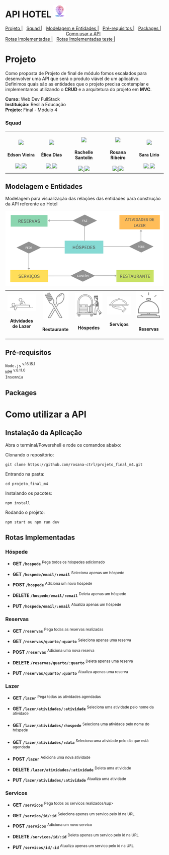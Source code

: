 # API HOTEL <img src="./src/assets/img/local_hotel-removebg-preview.png"  width="40px;">

<div id="inicio" align="center">
  <a href="#Projeto">Projeto  |</a>&nbsp;&nbsp;
  <a href="#Squad"> Squad  |</a>&nbsp;&nbsp;
  <a href="#Modelagem e Entidades"> Modelagem e Entidades |</a>&nbsp;&nbsp;
  <a href="#Pré-requisitos"> Pré-requisitos  |</a>&nbsp;&nbsp;
  <a href="#Packages"> Packages  |</a>&nbsp;&nbsp;
  <a href="#Como usar a API">Como usar a API</a>&nbsp;&nbsp;
</div>

<div>
  <a href="#Rotas Implementadas">Rotas Implementadas  |</a>&nbsp;&nbsp;
  <a href="#rotas-implementadas"> Rotas Implementadas teste  |</a>&nbsp;&nbsp;
</div>





# Projeto


Como proposta de Projeto de final de módulo fomos escalados para desenvolver uma API que será o produto viável de um aplicativo.<br>
Definimos quais são as entidades que o projeto precisa contemplar e implementamos utilizando o **CRUD** e a arquitetura do projeto em **MVC**. 

**Curso:** Web Dev FullStack <br> 
**Instituição:** Resilia Educação <br>
**Projeto:** Final - Módulo 4 <br>



### Squad 

<table>
  <tr>
    <td align="center"  width="180px;"> <br>
      <img src="https://avatars.githubusercontent.com/u/93957967?v=4" width="80px;">
       <h4>Edson Vieira</h4> 
       <a href="https://github.com/Edson-7728">
          <img src="https://cdn0.iconfinder.com/data/icons/shift-logotypes/32/Github-512.png" width="30px;">
       </a>
       <a href="https://www.linkedin.com/in/edson-vieira7728/">
          <img src="https://cdn-icons-png.flaticon.com/512/174/174857.png" width="28px;">
       </a>
    </td>   
    <td align="center" width="180px;"> <br>
    <img src="https://avatars.githubusercontent.com/u/102865744?v=4" width="80px;">
      <h4>Élica Dias</h4>
       <a href="https://github.com/elicadv">
          <img src="https://cdn0.iconfinder.com/data/icons/shift-logotypes/32/Github-512.png" width="30px;">
       </a>
       <a href="https://www.linkedin.com/in/%C3%A9lica-dias-a4989116b/">
               <img src="https://cdn-icons-png.flaticon.com/512/174/174857.png" width="28px;">
       </a>
    </td>   
    <td align="center" width="180px;">  <br>
      <img src="https://avatars.githubusercontent.com/u/102765815?v=4" width="80px;">
      <h4>Rachelle Santolin</h4>
      <a href="https://github.com/rachellesdev">
         <img src="https://cdn0.iconfinder.com/data/icons/shift-logotypes/32/Github-512.png" width="30px;">
      </a>
      <a href="https://www.linkedin.com/in/rachelle-santolin/">
                <img src="https://cdn-icons-png.flaticon.com/512/174/174857.png" width="28px;">
      </a>
    </td>   
    <td align="center" width="180px;"> <br>
    <img src="https://avatars.githubusercontent.com/u/83434769?v=4" width="80px;">
        <h4>Rosana Ribeiro</h4>
          <a href="https://github.com/rosana-ctrl">
      <img src="https://cdn0.iconfinder.com/data/icons/shift-logotypes/32/Github-512.png" width="30px;">
      </a>
      <a href="https://www.linkedin.com/in/rosana-ribeiro-39364a35/">
               <img src="https://cdn-icons-png.flaticon.com/512/174/174857.png" width="28px;">
      </a>
    </td>
    <td align="center" width="180px;"> <br>
    <img src="https://avatars.githubusercontent.com/u/98292860?v=4" width="80px;">
    <h4>Sara Lirio</h4>
      <a href="https://github.com/Sara-Lirio">
   <img src="https://cdn0.iconfinder.com/data/icons/shift-logotypes/32/Github-512.png" width="30px;">
      </a>
      <a href="https://www.linkedin.com/in/saralirio/">
               <img src="https://cdn-icons-png.flaticon.com/512/174/174857.png" width="28px;">
      </a>
    </td>
    </tr>
    </table>

## Modelagem e Entidades


Modelagem para visualização das relações das entidades para construção da API referente ao Hotel

 <img src="./src/assets/img/modelagem.png" align="center">
<table>
  <tr>
    <td align="center"  width="180px;"> 
    <img src="./src/assets/img/1.png">
       <h4>Atividades de Lazer</h4> 
    </td>   
    <td align="center" width="180px;"> 
       <img src="./src/assets/img/5.png" width="82px;">
      <h4>Restaurante</h4>
    </td>   
    <td align="center" width="180px;">  
      <img src="./src/assets/img/3.png"  width="100px;">
      <h4>Hóspedes</h4>
    </td>   
    <td align="center" width="180px;"> 
    <img src="./src/assets/img/4.png"  width="122px;">
        <h4>Serviços</h4>
    </td>
    <td align="center" width="180px;"> 
    <img src="./src/assets/img/2.png"  width="90px;">
    <h4>Reservas</h4>
    </td>
    </tr>
    </table>

## Pré-requisitos
`Node.js` <sup> v.16.15.1 </sup><br>
`NPM` <sup>v.8.11.0 </sup><br>
`Insomnia`

## Packages


# Como utilizar a API
## Instalação da Aplicação

Abra o terminal/Powershell e rode os comandos abaixo:

Clonando o repositório:
```
git clone https://github.com/rosana-ctrl/projeto_final_m4.git
```

Entrando na pasta:
```
cd projeto_final_m4
```

Instalando os pacotes:
```
npm install
```

Rodando o projeto:
```
npm start ou npm run dev 
```

## Rotas Implementadas

### Hóspede
* __GET `/hospede`__ <sup>Pega todos os hóspedes adicionado</sup>

* __GET `/hospede/email/:email`__ <sup>Seleciona apenas um hóspede</sup>

* __POST `/hospede`__ <sup>Adiciona um novo hóspede</sup>

* __DELETE `/hospede/email/:email`__ <sup>Deleta apenas um hóspede</sup>

* __PUT `/hospede/email/:email`__ <sup>Atualiza apenas um hóspede</sup>

### Reservas
* __GET `/reservas`__ <sup>Pega todas as reservas realizadas</sup>

* __GET `/reservas/quarto/:quarto`__ <sup>Seleciona apenas uma reserva</sup>

* __POST `/reservas`__ <sup>Adiciona uma nova reserva</sup>

* __DELETE `/reservas/quarto/:quarto`__ <sup>Deleta apenas uma reserva</sup>

* __PUT `/reservas/quarto/:quarto`__ <sup>Atualiza apenas uma reserva</sup>


### Lazer
* __GET `/lazer`__ <sup>Pega todas as atividades agendadas</sup>

* __GET `/lazer/atividades/:atividade`__ <sup>Seleciona uma atividade pelo nome da atividade</sup>

* __GET `/lazer/atividades/:hospede`__ <sup>Seleciona uma atividade pelo nome do hóspede</sup>

* __GET `/lazer/atividades/:data`__ <sup>Seleciona uma atividade pelo dia que está agendada</sup>

* __POST `/lazer`__ <sup>Adiciona uma nova atividade</sup>

* __DELETE `/lazer/atividades/:atividade`__ <sup>Deleta uma atividade</sup>

* __PUT `/lazer/atividades/:atividade`__ <sup>Atualiza uma atividade</sup>


### Servicos
* __GET `/servicos`__ <sup>Pega todos os servicos realizados/sup>

* __GET `/servico/id/:id`__ <sup>Seleciona apenas um servico pelo id na URL</sup>

* __POST `/servicos`__ <sup>Adiciona um novo servico</sup>

* __DELETE `/servicos/id/:id`__ <sup>Deleta apenas um servico pelo id na URL</sup>

* __PUT `/servicos/id/:id`__ <sup>Atualiza apenas um servico pelo id na URL</sup>

